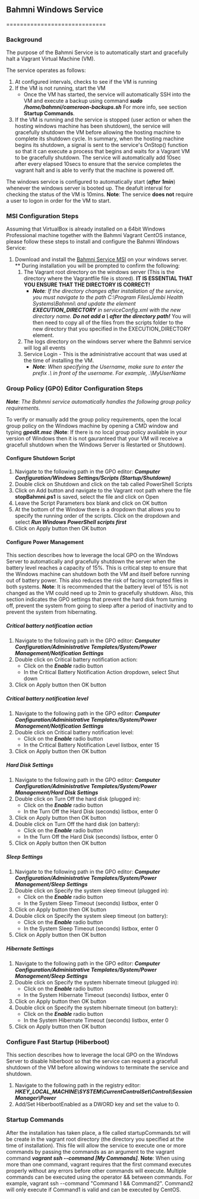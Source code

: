 ## Bahmni Windows Service
=============================

### Background
The purpose of the Bahmni Service is to automatically start and gracefully halt a Vagrant Virtual Machine (VM). 

The service operates as follows:

1. At configured intervals, checks to see if the VM is running
1. If the VM is not running, start the VM
    * Once the VM has started, the service will automatically SSH into the VM and execute a backup using command __*sudo /home/bahmni/cameroon-backups.sh*__ For more info, see section __Startup Commands__.
1. If the VM is running and the service is stopped (user action or when the hosting windows machine has been shutdown), the service will gracefully shutdown the VM before allowing the hosting machine to complete its shutdown cycle. In summary, when the hosting machine begins its shutdown, a signal is sent to the service's OnStop() function so that it can execute a process that begins and waits for a Vagrant VM to be gracefully shutdown. The service will automatically add 10sec after every elapsed 10secs to ensure that the service completes the vagrant halt and is able to verify that the machine is powered off.

The windows service is configured to automatically start (__*after 1min*__) whenever the windows server is booted up. The deafult interval for checking the status of the VM is 10mins. __Note__: The service __does not__ require a user to logon in order for the VM to start. 

### MSI Configuration Steps
Assuming that VirtualBox is already installed on a 64bit Windows Professional machine together with the Bahmni Vagrant CentOS instance, please follow these steps to install and configure the Bahmni Windows Service:

1. Download and install the [Bahmni Service MSI](https://github.com/jembi/cameroon-openmrs-module-bahmniapps/releases/download/v1.5.0/Bahmni.Service.msi) on your windows server.
   **  During installation you will be prompted to confirm the following:
      1. The Vagrant root directory on the windows server (This is the directory where the Vagrantfile file is stored). __IT IS ESSENTIAL THAT YOU ENSURE THAT THE DIRECTORY IS CORRECT!__
         * *__Note__: If the directory changes after installation of the service, you must navigate to the path C:\Program Files\Jembi Health Systems\Bahmni\ and update the element __EXECUTION_DIRECTORY__ in serviceConfig.xml with the new directory name. __Do not add a \ after the directory path!__* You will then need to copy all of the files from the scripts folder to the new directory that you specified in the EXECUTION_DIRECTORY element.
      1. The logs directory on the windows server where the Bahmni service will log all events
      1. Service Login - This is the administrative account that was used at the time of installing the VM. 
          * *__Note__: When specifying the Username, make sure to enter the prefix .\ in front of the username. For example, .\MyUserName*

### Group Policy (GPO) Editor Configuration Steps
__*Note*__: *The Bahmni service automatically handles the following group policy requirements.*

To verify or manually add the group policy requirements, open the local group policy on the Windows machine by opening a CMD window and typing __*gpedit.msc*__ (__Note__: If there is no local group policy available in your version of Windows then it is not gauranteed that your VM will receive a gracefull shutdown when the Windows Server is Restarted or Shutdown).

#### Configure Shutdown Script
1. Navigate to the following path in the GPO editor: __*Computer Configuration/Windows Settings/Scripts (Startup/Shutdown)*__
1. Double click on Shutdown and click on the tab called PowerShell Scripts
1. Click on Add button and navigate to the Vagrant root path where the file __stopBahmni.ps1__ is saved, select the file and click on Open
1. Leave the Script Parameters box blank and click on OK button
1. At the bottom of the Window there is a dropdown that allows you to specify the running order of the scripts. Click on the dropdown and select __*Run Windows PowerShell scripts first*__
1. Click on Apply button then OK button

#### Configure Power Management
This section describes how to leverage the local GPO on the Windows Server to automatically and gracefully shutdown the server when the battery level reaches a capacity of 15%. This is critical step to ensure that the Windows machine can shutdown both the VM and itself before running out of battery power. This also reduces the risk of facing corrupted files in both systems. __Note__: It is recommended that the battery level of 15% is not changed as the VM could need up to 2min to gracefully shutdown. Also, this section indicates the GPO settings that prevent the hard disk from turning off, prevent the system from going to sleep after a period of inactivity and to prevent the system from hibernating.

##### Critical battery notification action
1.  Navigate to the following path in the GPO editor: __*Computer Configuration/Administrative Templates/System/Power Management/Notification Settings*__
1.  Double click on Critical battery notification action:
    *  Click on the __*Enable*__ radio button
    *  In the Critical Battery Notification Action dropdown, select Shut down
3.  Click on Apply button then OK button

##### Critical battery notification level
1.  Navigate to the following path in the GPO editor: __*Computer Configuration/Administrative Templates/System/Power Management/Notification Settings*__
1.  Double click on Critical battery notification level:
    *  Click on the __*Enable*__ radio button
    *  In the Critical Battery Notification Level listbox, enter 15
3.  Click on Apply button then OK button

##### Hard Disk Settings
1.  Navigate to the following path in the GPO editor: __*Computer Configuration/Administrative Templates/System/Power Management/Hard Disk Settings*__
1.  Double click on Turn Off the hard disk (plugged in):
    *  Click on the __*Enable*__ radio button
    *  In the Turn Off the Hard Disk (seconds) listbox, enter 0
3.  Click on Apply button then OK button
1.  Double click on Turn Off the hard disk (on battery):
    *  Click on the __*Enable*__ radio button
    *  In the Turn Off the Hard Disk (seconds) listbox, enter 0
1.  Click on Apply button then OK button

##### Sleep Settings
1.  Navigate to the following path in the GPO editor: __*Computer Configuration/Administrative Templates/System/Power Management/Sleep Settings*__
1.  Double click on Specify the system sleep timeout (plugged in):
    *  Click on the __*Enable*__ radio button
    *  In the System Sleep Timeout (seconds) listbox, enter 0
3.  Click on Apply button then OK button
1.  Double click on Specify the system sleep timeout (on battery):
    *  Click on the __*Enable*__ radio button
    *  In the System Sleep Timeout (seconds) listbox, enter 0
1.  Click on Apply button then OK button

##### Hibernate Settings
1.  Navigate to the following path in the GPO editor: __*Computer Configuration/Administrative Templates/System/Power Management/Sleep Settings*__
1.  Double click on Specify the system hibernate timeout (plugged in):
    *  Click on the __*Enable*__ radio button
    *  In the System Hibernate Timeout (seconds) listbox, enter 0
3.  Click on Apply button then OK button
1.  Double click on Specify the system hibernate timeout (on battery):
    *  Click on the __*Enable*__ radio button
    *  In the System Hibernate Timeout (seconds) listbox, enter 0
1.  Click on Apply button then OK button

### Configure Fast Startup (Hiberboot)
This section describes how to leverage the local GPO on the Windows Server to disable hiberboot so that the service can request a gracefull shutdown of the VM before allowing windows to terminate the service and shutdown.

1.  Navigate to the following path in the registry editor: __*HKEY_LOCAL_MACHINE\SYSTEM\CurrentControlSet\Control\Session Manager\Power*__
1.  Add/Set HiberbootEnabled as a DWORD key and set the value to 0.

### Startup Commands
After the installation has taken place, a file called startupCommands.txt will be create in the vagrant root directory (the directory you specified at the time of installation). This file will allow the service to execute one or more commands by passing the commands as an argument to the vagrant command __*vagrant ssh --command [My Commands]*__. __Note__: When using more than one command, vagrant requires that the first command executes properly without any errors before other commands will execute. Multiple commands can be executed using the operator && between commands. For example, vagrant ssh --command "Command 1 && Command2". Command2 will only execute if Command1 is valid and can be executed by CentOS.
